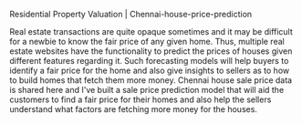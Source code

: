 Residential Property Valuation | Chennai-house-price-prediction

Real estate transactions are quite opaque sometimes and it may be difficult for a newbie to know the fair price of any given home. Thus, multiple real estate websites have the functionality to predict the prices of houses given different features regarding it. Such forecasting models will help buyers to identify a fair price for the home and also give insights to sellers as to how to build homes that fetch them more money. Chennai house sale price data is shared here and I've built a sale price prediction model that will aid the customers to find a fair price for their homes and also help the sellers understand what factors are fetching more money for the houses.


